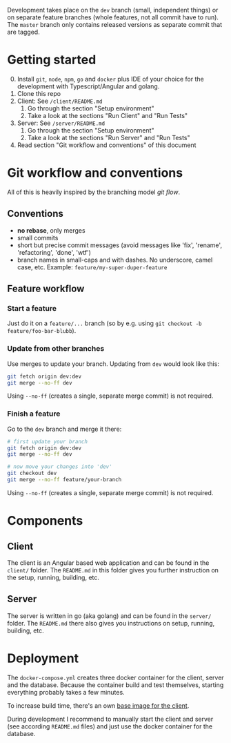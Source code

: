 Development takes place on the `dev` branch (small, independent things) or on separate feature branches (whole features, not all commit have to run).
The `master` branch only contains released versions as separate commit that are tagged.

# Getting started

0. Install `git`, `node`, `npm`, `go` and `docker` plus IDE of your choice for the development with Typescript/Angular and golang.
1. Clone this repo
2. Client: See `/client/README.md`
    1. Go through the section "Setup environment"
    2. Take a look at the sections "Run Client" and "Run Tests"
3. Server: See `/server/README.md`
    1. Go through the section "Setup environment"
    2. Take a look at the sections "Run Server" and "Run Tests"
4. Read section "Git workflow and conventions" of this document

# Git workflow and conventions

All of this is heavily inspired by the branching model *git flow*.

## Conventions

* **no rebase**, only merges
* small commits
* short but precise commit messages (avoid messages like 'fix', 'rename', 'refactoring', 'done', 'wtf')
* branch names in small-caps and with dashes. No underscore, camel case, etc. Example: `feature/my-super-duper-feature`

## Feature workflow

### Start a feature

Just do it on a `feature/...` branch (so by e.g. using `git checkout -b feature/foo-bar-blubb`).

### Update from other branches

Use merges to update your branch. Updating from `dev` would look like this:

```bash
git fetch origin dev:dev
git merge --no-ff dev
```

Using `--no-ff` (creates a single, separate merge commit) is not required.

### Finish a feature

Go to the `dev` branch and merge it there:

```bash
# first update your branch
git fetch origin dev:dev
git merge --no-ff dev

# now move your changes into 'dev'
git checkout dev
git merge --no-ff feature/your-branch
```

Using `--no-ff` (creates a single, separate merge commit) is not required.

# Components

## Client

The client is an Angular based web application and can be found in the `client/` folder.
The `README.md` in this folder gives you further instruction on the setup, running, building, etc.

## Server

The server is written in go (aka golang) and can be found in the `server/` folder.
The `README.md` there also gives you instructions on setup, running, building, etc.

# Deployment

The `docker-compose.yml` creates three docker container for the client, server and the database.
Because the container build and test themselves, starting everything probably takes a few minutes.

To increase build time, there's an own [base image for the client](https://hub.docker.com/r/simpletaskmanager/stm-client-base).

During development I recommend to manually start the client and server (see according `README.md` files) and just use the docker container for the database.

